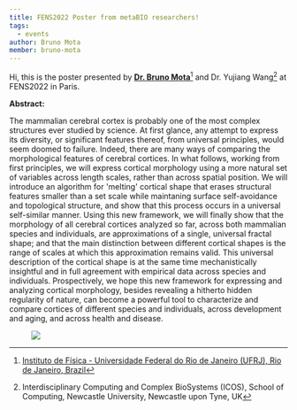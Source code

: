 ```yaml
---
title: FENS2022 Poster from metaBIO researchers!
tags:
  - events
author: Bruno Mota
member: bruno-mota
---
```


Hi, this is the poster presented by **[Dr. Bruno Mota](https://metabio.netlify.app/members/bruno-mota.html)**[^1] and Dr. Yujiang Wang[^2] at FENS2022 in Paris.


**Abstract:**

The mammalian cerebral cortex is probably one of the most complex structures ever studied by science. At first glance, any attempt to express its diversity, or significant features thereof, from universal principles, would seem doomed to failure. Indeed, there are many ways of comparing the morphological features of cerebral cortices. In what follows, working from first principles, we will express cortical morphology using a more natural set of variables across length scales, rather than across spatial position. We will introduce an algorithm for 'melting' cortical shape that erases structural features smaller than a set scale while maintaning surface self-avoidance and topological structure, and show that this process occurs in a universal self-similar manner. Using this new framework, we will finally show that the morphology of all cerebral cortices analyzed so far, across both mammalian species and individuals, are approximations of a single, universal fractal shape; and that the main distinction between different cortical shapes is the range of scales at which this approximation remains valid. This universal description of the cortical shape is at the same time mechanistically insightful and in full agreement with empirical data across species and individuals. Prospectively, we hope this new framework for expressing and analyzing cortical morphology, besides revealing a hitherto hidden regularity of nature, can become a powerful tool to characterize and compare cortices of different species and individuals, across development and aging, and across health and disease.

<figure class="figure">
  <a href="/poster/FENS_2022_BM.png" class="fix_image">
    <img
      src="/poster/FENS_2022_BM.png"
      style="{{ img }}"
      loading="lazy"
      style="min-width: 560px;"
    </a>
</figure>

[^1]: Instituto de Física - Universidade Federal do Rio de Janeiro (UFRJ), Rio de Janeiro, Brazil
[^2]: Interdisciplinary Computing and Complex BioSystems (ICOS), School of Computing, Newcastle University, Newcastle upon Tyne, UK

